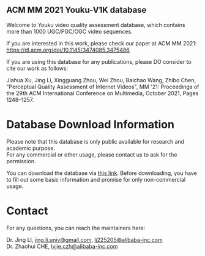 ## ACM MM 2021 Youku-V1K database

Welcome to Youku video quality assessment database, which contains more than 1000 UGC/PGC/OGC video sequences.  

If you are interested in this work, please check our paper at ACM MM 2021: https://dl.acm.org/doi/10.1145/3474085.3475486  

If you are using this database for any publications, please DO consider to cite our work as follows:  

Jiahua Xu, Jing Li, Xingguang Zhou, Wei Zhou, Baichao Wang, Zhibo Chen, "Perceptual Quality Assessment of Internet Videos", MM '21: Proceedings of the 29th ACM International Conference on Multimedia, October 2021, Pages 1248–1257.

# Database Download Information

Please note that this database is only public available for research and academic purpose.  
For any commercial or other usage, please contact us to ask for the permission.  

You can download the database via [this link](https://docs.google.com/forms/d/e/1FAIpQLSdNoBIrs1WL-Ypb4f1V2FApxU5Uys0Mvmf-j1rqh0WZt0_RRA/viewform?vc=0&c=0&w=1&flr=0). Before downloading, you have to fill out some basic information and promise for only non-commercial usage.


# Contact
For any questions, you can reach the maintainers here:  

Dr. Jing LI,  jing.li.univ@gmail.com, lj225205@alibaba-inc.com  
Dr. Zhaohui CHE, lvjie.czh@alibaba-inc.com
